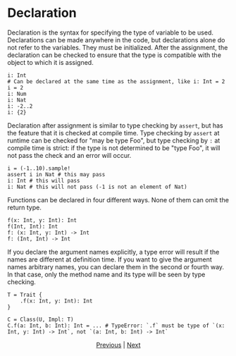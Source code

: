 # Declaration

Declaration is the syntax for specifying the type of variable to be used.
Declarations can be made anywhere in the code, but declarations alone do not refer to the variables. They must be initialized.
After the assignment, the declaration can be checked to ensure that the type is compatible with the object to which it is assigned.

```erg
i: Int
# Can be declared at the same time as the assignment, like i: Int = 2
i = 2
i: Num
i: Nat
i: -2..2
i: {2}
```

Declaration after assignment is similar to type checking by `assert`, but has the feature that it is checked at compile time.
Type checking by `assert` at runtime can be checked for "may be type Foo", but type checking by `:` at compile time is strict: if the type is not determined to be "type Foo", it will not pass the check and an error will occur.

```erg
i = (-1..10).sample!
assert i in Nat # this may pass
i: Int # this will pass
i: Nat # this will not pass (-1 is not an element of Nat)
```

Functions can be declared in four different ways. None of them can omit the return type.

```erg
f(x: Int, y: Int): Int
f(Int, Int): Int
f: (x: Int, y: Int) -> Int
f: (Int, Int) -> Int
```

If you declare the argument names explicitly, a type error will result if the names are different at definition time. If you want to give the argument names arbitrary names, you can declare them in the second or fourth way. In that case, only the method name and its type will be seen by type checking.

```erg
T = Trait {
    .f(x: Int, y: Int): Int
}

C = Class(U, Impl: T)
C.f(a: Int, b: Int): Int = ... # TypeError: `.f` must be type of `(x: Int, y: Int) -> Int`, not `(a: Int, b: Int) -> Int`
```

<p align='center'>
    <a href='. /02_name.md'>Previous</a> | <a href='. /04_function.md'>Next</a>
</p>
